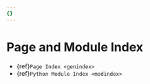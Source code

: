 ```yaml
---
{}
---
```


# Page and Module Index

* {ref}`Page Index <genindex>`
* {ref}`Python Module Index <modindex>`
